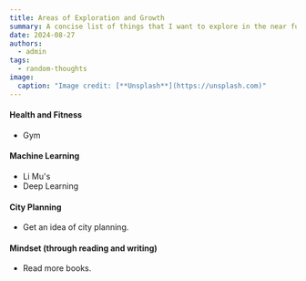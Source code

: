 ```yaml
---
title: Areas of Exploration and Growth
summary: A concise list of things that I want to explore in the near future.
date: 2024-08-27
authors:
  - admin
tags:
  - random-thoughts
image:
  caption: "Image credit: [**Unsplash**](https://unsplash.com)"
---
```


#### Health and Fitness

- Gym

#### Machine Learning

- Li Mu's
- Deep Learning

#### City Planning

- Get an idea of city planning.

#### Mindset (through reading and writing)

- Read more books.
